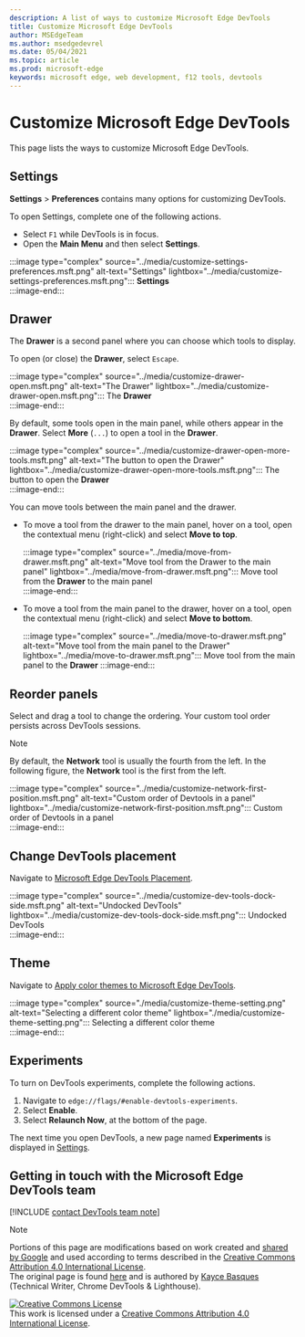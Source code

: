 ```yaml
---
description: A list of ways to customize Microsoft Edge DevTools
title: Customize Microsoft Edge DevTools
author: MSEdgeTeam
ms.author: msedgedevrel
ms.date: 05/04/2021 
ms.topic: article
ms.prod: microsoft-edge
keywords: microsoft edge, web development, f12 tools, devtools
---
```

<!-- Copyright Kayce Basques 

   Licensed under the Apache License, Version 2.0 (the "License");
   you may not use this file except in compliance with the License.
   You may obtain a copy of the License at

       https://www.apache.org/licenses/LICENSE-2.0

   Unless required by applicable law or agreed to in writing, software
   distributed under the License is distributed on an "AS IS" BASIS,
   WITHOUT WARRANTIES OR CONDITIONS OF ANY KIND, either express or implied.
   See the License for the specific language governing permissions and
   limitations under the License.  -->
# Customize Microsoft Edge DevTools  

This page lists the ways to customize Microsoft Edge DevTools.  

## Settings  

**Settings** > **Preferences** contains many options for customizing DevTools.  

To open Settings, complete one of the following actions.  

*   Select `F1` while DevTools is in focus.  
*   Open the **Main Menu** and then select **Settings**.  
    
:::image type="complex" source="../media/customize-settings-preferences.msft.png" alt-text="Settings" lightbox="../media/customize-settings-preferences.msft.png":::
   **Settings**  
:::image-end:::  

## Drawer  

The **Drawer** is a second panel where you can choose which tools to display.  

To open \(or close\) the **Drawer**, select `Escape`.  

:::image type="complex" source="../media/customize-drawer-open.msft.png" alt-text="The Drawer" lightbox="../media/customize-drawer-open.msft.png":::
   The **Drawer**  
:::image-end:::  

By default, some tools open in the main panel, while others appear in the **Drawer**.  Select **More** \(`...`\) to open a tool in the **Drawer**.  

:::image type="complex" source="../media/customize-drawer-open-more-tools.msft.png" alt-text="The button to open the Drawer" lightbox="../media/customize-drawer-open-more-tools.msft.png":::
   The button to open the **Drawer**  
:::image-end:::  

You can move tools between the main panel and the drawer.  

*   To move a tool from the drawer to the main panel, hover on a tool, open the contextual menu \(right-click\) and select **Move to top**.  
    
    :::image type="complex" source="../media/move-from-drawer.msft.png" alt-text="Move tool from the Drawer to the main panel" lightbox="../media/move-from-drawer.msft.png":::
       Move tool from the **Drawer** to the main panel  
    :::image-end:::  
    
*   To move a tool from the main panel to the drawer, hover on a tool, open the contextual menu \(right-click\) and select **Move to bottom**.  
    
    :::image type="complex" source="../media/move-to-drawer.msft.png" alt-text="Move tool from the main panel to the Drawer" lightbox="../media/move-to-drawer.msft.png":::
       Move tool from the main panel to the **Drawer**
    :::image-end:::  
    

## Reorder panels  

Select and drag a tool to change the ordering.  Your custom tool order persists across DevTools sessions.  

> [!NOTE]
> By default, the **Network** tool is usually the fourth from the left.  In the following figure, the **Network** tool is the first from the left.  

:::image type="complex" source="../media/customize-network-first-position.msft.png" alt-text="Custom order of Devtools in a panel" lightbox="../media/customize-network-first-position.msft.png":::
   Custom order of Devtools in a panel  
:::image-end:::  

## Change DevTools placement  

Navigate to [Microsoft Edge DevTools Placement][DevToolsPlacement].  

:::image type="complex" source="../media/customize-dev-tools-dock-side.msft.png" alt-text="Undocked DevTools" lightbox="../media/customize-dev-tools-dock-side.msft.png":::
   Undocked DevTools  
:::image-end:::  

## Theme  

Navigate to [Apply color themes to Microsoft Edge DevTools][Theme].  

:::image type="complex" source="./media/customize-theme-setting.png" alt-text="Selecting a different color theme" lightbox="./media/customize-theme-setting.png":::
   Selecting a different color theme  
:::image-end:::  

## Experiments  

To turn on DevTools experiments, complete the following actions.  

1.  Navigate to `edge://flags/#enable-devtools-experiments`.  
1.  Select **Enable**.  
1.  Select **Relaunch Now**, at the bottom of the page.  

The next time you open DevTools, a new page named **Experiments** is displayed in [Settings](#settings).  

## Getting in touch with the Microsoft Edge DevTools team  

[!INCLUDE [contact DevTools team note](../includes/contact-devtools-team-note.md)]  

<!-- image links -->  

[ImageMoreIcon]: ../media/more-icon.msft.png  

<!-- links -->  

[DevToolsPlacement]: ./placement.md "Change Microsoft Edge DevTools placement | Microsoft Docs"  
[Theme]: ./theme.md "Apply color themes to Microsoft Edge DevTools | Microsoft Docs"  

> [!NOTE]
> Portions of this page are modifications based on work created and [shared by Google][GoogleSitePolicies] and used according to terms described in the [Creative Commons Attribution 4.0 International License][CCA4IL].  
> The original page is found [here](https://developers.google.com/web/tools/chrome-devtools/customize/index) and is authored by [Kayce Basques][KayceBasques] \(Technical Writer, Chrome DevTools \& Lighthouse\).  

[![Creative Commons License][CCby4Image]][CCA4IL]  
This work is licensed under a [Creative Commons Attribution 4.0 International License][CCA4IL].  

[CCA4IL]: https://creativecommons.org/licenses/by/4.0  
[CCby4Image]: https://i.creativecommons.org/l/by/4.0/88x31.png  
[GoogleSitePolicies]: https://developers.google.com/terms/site-policies  
[KayceBasques]: https://developers.google.com/web/resources/contributors#kayce-basques  
